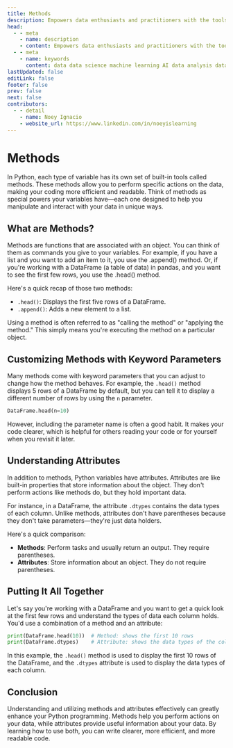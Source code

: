 ```yaml
---
title: Methods
description: Empowers data enthusiasts and practitioners with the tools and knowledge to unlock the potential of data.
head:
  - - meta
    - name: description
    - content: Empowers data enthusiasts and practitioners with the tools and knowledge to unlock the potential of data.
  - - meta
    - name: keywords
      content: data data science machine learning AI data analysis data-driven data enthusiasts data practitioners
lastUpdated: false
editLink: false
footer: false
prev: false
next: false
contributors:
  - - detail
    - name: Noey Ignacio
    - website_url: https://www.linkedin.com/in/noeyislearning
---
```


# Methods

In Python, each type of variable has its own set of built-in tools called methods. These methods allow you to perform specific actions on the data, making your coding more efficient and readable. Think of methods as special powers your variables have—each one designed to help you manipulate and interact with your data in unique ways.

## What are Methods?

Methods are functions that are associated with an object. You can think of them as commands you give to your variables. For example, if you have a list and you want to add an item to it, you use the .append() method. Or, if you're working with a DataFrame (a table of data) in pandas, and you want to see the first few rows, you use the .head() method.

Here's a quick recap of those two methods:

- `.head()`: Displays the first five rows of a DataFrame.
- `.append()`: Adds a new element to a list.

Using a method is often referred to as "calling the method" or "applying the method." This simply means you're executing the method on a particular object.

## Customizing Methods with Keyword Parameters

Many methods come with keyword parameters that you can adjust to change how the method behaves. For example, the `.head()` method displays 5 rows of a DataFrame by default, but you can tell it to display a different number of rows by using the `n` parameter.

```python
DataFrame.head(n=10)
```

However, including the parameter name is often a good habit. It makes your code clearer, which is helpful for others reading your code or for yourself when you revisit it later.

## Understanding Attributes

In addition to methods, Python variables have attributes. Attributes are like built-in properties that store information about the object. They don't perform actions like methods do, but they hold important data.

For instance, in a DataFrame, the attribute `.dtypes` contains the data types of each column. Unlike methods, attributes don't have parentheses because they don't take parameters—they're just data holders.

Here's a quick comparison:

- **Methods**: Perform tasks and usually return an output. They require parentheses.
- **Attributes**: Store information about an object. They do not require parentheses.

## Putting It All Together

Let's say you're working with a DataFrame and you want to get a quick look at the first few rows and understand the types of data each column holds. You'd use a combination of a method and an attribute:

```python
print(DataFrame.head(10))  # Method: shows the first 10 rows
print(DataFrame.dtypes)    # Attribute: shows the data types of the columns
```

In this example, the `.head()` method is used to display the first 10 rows of the DataFrame, and the `.dtypes` attribute is used to display the data types of each column.

## Conclusion

Understanding and utilizing methods and attributes effectively can greatly enhance your Python programming. Methods help you perform actions on your data, while attributes provide useful information about your data. By learning how to use both, you can write clearer, more efficient, and more readable code.
